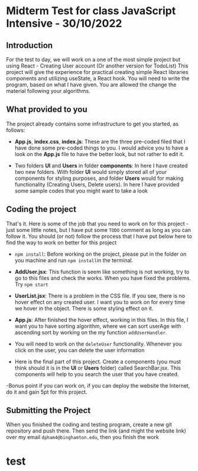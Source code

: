 # Midterm Test for class JavaScript Intensive - 30/10/2022 
## Introduction
For the test to day, we will work on a one of the most simple project but using React - Creating User account (Or another version for TodoList)
This project will give the experience for practical creating simple React libraries components and utilizing useState, a React hook.
You will need to write the program, based on what I have given. You are allowed the change the material following your algorithms.


## What provided to you
The project already contains some infrastructure to get you started, as follows:

- **App.js**, **index.css**, **index.js**: These are the three pre-coded filed that I have done some pre-coded things to you. I would advice you to have a look on the **App.js** file to have the better look, but not rather to edit it.

- Two folders **UI** and **Users** in folder **components**: In here I have created two new folders. With folder **UI** would simply stored all of your components for styling purposes, and folder **Users** would for making functionality (Creating Users, Delete users). In here I have provided some sample codes that you might want to take a look 

## Coding the project
That's it. Here is some of the job that you need to work on for this project - just some little notes, but I have put some `TODO` comment as long as you can follow it. You should (or not) follow the process that I have put below here to find the way to work on better for this project

- `npm install`: Before working on the project, please put in the folder on you machine and run `npm install`in the terminal.

- **AddUser.jsx**: This function is seem like something is not working, try to go to this files and check the works. When you have fixed the problems. Try `npm start`

- **UserList.jsx**: There is a problem in the CSS file. If you see, there is no hover effect on any created user. I want you to work on for every time we hover in the object. There is some styling effect on it. 

- **App.js**: After finished the hover effect, working in this files. In this file, I want you to have sorting algorithm, where we can sort userAge with ascending sort by working on the my function `addUserHandler`.

- You will need to work on the `deleteUser` functionality. Whenever you click on the user, you can delete the user information

- Here is the final part of this project. Create a components (you must think should it is in the **UI** or **Users** folder) called SearchBar.jsx. This components will help to you search the user that you have created. 

-Bonus point if you can work on, if you can deploy the website the Internet, do it and gain 5pt for this project. 
## Submitting the Project 

When you finished the coding and testing program, create a new git repository and push there. Then send the link (and might the website link) over my email `dpham4@binghamton.edu`, then you finish the work






# test
